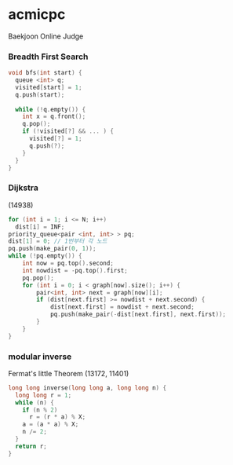# acmicpc
Baekjoon Online Judge

### Breadth First Search
``` c++
void bfs(int start) {
  queue <int> q;
  visited[start] = 1;
  q.push(start);
  
  while (!q.empty()) {
    int x = q.front();
    q.pop();
    if (!visited[?] && ... ) {
      visited[?] = 1;
      q.push(?);
    }
  }
}
```

### Dijkstra
(14938)

``` c++
for (int i = 1; i <= N; i++)
  dist[i] = INF;
priority_queue<pair <int, int> > pq;
dist[1] = 0; // 1번부터 각 노드
pq.push(make_pair(0, 1));
while (!pq.empty()) {
	int now = pq.top().second;
	int nowdist = -pq.top().first;
	pq.pop();
	for (int i = 0; i < graph[now].size(); i++) {
		pair<int, int> next = graph[now][i];
		if (dist[next.first] >= nowdist + next.second) {
			dist[next.first] = nowdist + next.second;
			pq.push(make_pair(-dist[next.first], next.first));
		}
	}
}
```

### modular inverse
Fermat's little Theorem
(13172, 11401)

``` c++
long long inverse(long long a, long long n) {
  long long r = 1;
  while (n) {
    if (n % 2)
      r = (r * a) % X;
    a = (a * a) % X;
    n /= 2;
  }
  return r;
}
```

